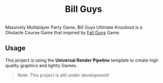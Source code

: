 <h1 align="center">Bill Guys</h1>

![]()

Massively Multiplayer Party Game, Bill Guys Ultimate Knockout is a Obstacle Course Game that inspired by [Fall Guys](https://www.fallguys.com/) Game.

## Usage

This project is using the **Universal Render Pipeline** template to create high quality graphics and lightly Games.

> Note: This project is still under development!
